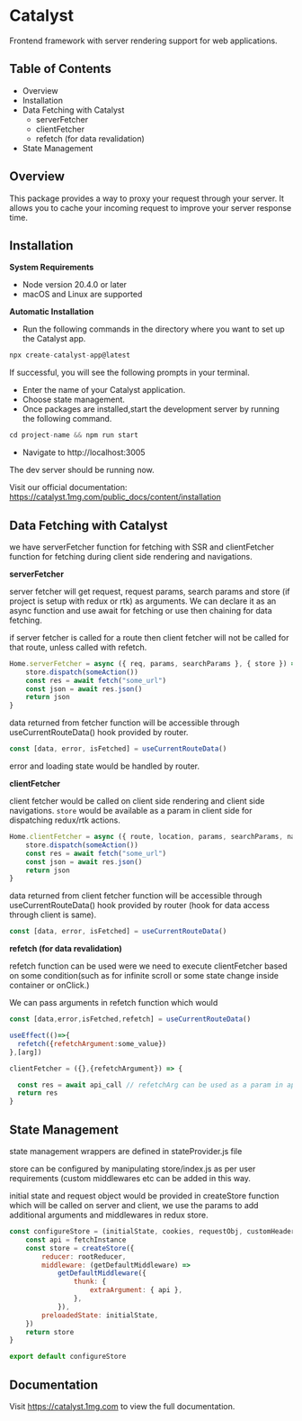 # Catalyst

Frontend framework with server rendering support for web applications.

## Table of Contents

-   Overview
-   Installation
-   Data Fetching with Catalyst
    -   serverFetcher
    -   clientFetcher
    -   refetch (for data revalidation)
-   State Management

## Overview

This package provides a way to proxy your request through your server. It allows you to cache your incoming request to improve your server response time.

## Installation

**System Requirements**

-   Node version 20.4.0 or later
-   macOS and Linux are supported

**Automatic Installation**

-   Run the following commands in the directory where you want to set up the Catalyst app.

```js
npx create-catalyst-app@latest
```

If successful, you will see the following prompts in your terminal.

-   Enter the name of your Catalyst application.
-   Choose state management.
-   Once packages are installed,start the development server by running the following command.

```js
cd project-name && npm run start
```

-   Navigate to http://localhost:3005

The dev server should be running now.

Visit our official documentation:
https://catalyst.1mg.com/public_docs/content/installation

## Data Fetching with Catalyst

we have serverFetcher function for fetching with SSR and clientFetcher function for fetching during client side rendering and navigations.

**serverFetcher**

server fetcher will get request, request params, search params and store (if project is setup with redux or rtk) as arguments. We can declare it as an async function and use await for fetching or use then chaining for data fetching.

if server fetcher is called for a route then client fetcher will not be called for that route, unless called with refetch.

```js
Home.serverFetcher = async ({ req, params, searchParams }, { store }) => {
    store.dispatch(someAction())
    const res = await fetch("some_url")
    const json = await res.json()
    return json
}
```

data returned from fetcher function will be accessible through useCurrentRouteData() hook provided by router.

```js
const [data, error, isFetched] = useCurrentRouteData()
```

error and loading state would be handled by router.

**clientFetcher**

client fetcher would be called on client side rendering and client side navigations. `store` would be available as a param in client side for dispatching redux/rtk actions.

```js
Home.clientFetcher = async ({ route, location, params, searchParams, navigate }, { store }) => {
    store.dispatch(someAction())
    const res = await fetch("some_url")
    const json = await res.json()
    return json
}
```

data returned from client fetcher function will be accessible through useCurrentRouteData() hook provided by router (hook for data access through client is same).

```js
const [data, error, isFetched] = useCurrentRouteData()
```

**refetch (for data revalidation)**

refetch function can be used were we need to execute clientFetcher based on some condition(such as for infinite scroll or some state change inside container or onClick.)

We can pass arguments in refetch function which would

```js
const [data,error,isFetched,refetch] = useCurrentRouteData()

useEffect(()=>{
  refetch({refetchArgument:some_value})
},[arg])

clientFetcher = ({},{refetchArgument}) => {

  const res = await api_call // refetchArg can be used as a param in api call
  return res
}

```

## State Management

state management wrappers are defined in stateProvider.js file

store can be configured by manipulating store/index.js as per user requirements (custom middlewares etc can be added in this way.

initial state and request object would be provided in createStore function which will be called on server and client, we use the params to add additional arguments and middlewares in redux store.

```js
const configureStore = (initialState, cookies, requestObj, customHeaders) => {
    const api = fetchInstance
    const store = createStore({
        reducer: rootReducer,
        middleware: (getDefaultMiddleware) =>
            getDefaultMiddleware({
                thunk: {
                    extraArgument: { api },
                },
            }),
        preloadedState: initialState,
    })
    return store
}

export default configureStore
```

## Documentation

Visit https://catalyst.1mg.com to view the full documentation.
